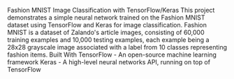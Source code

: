Fashion MNIST Image Classification with TensorFlow/Keras
This project demonstrates a simple neural network trained on the Fashion MNIST dataset using TensorFlow and Keras for image classification. Fashion MNIST is a dataset of Zalando's article images, consisting of 60,000 training examples and 10,000 testing examples, each example being a 28x28 grayscale image associated with a label from 10 classes representing fashion items.
Built With
TensorFlow - An open-source machine learning framework
Keras - A high-level neural networks API, running on top of TensorFlow
